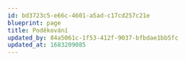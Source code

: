 ```yaml
---
id: bd3723c5-e66c-4601-a5ad-c17cd257c21e
blueprint: page
title: Poděkování
updated_by: 84a5061c-1f53-412f-9037-bfbdae1bb5fc
updated_at: 1683209085
---
```


